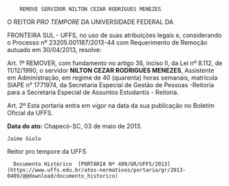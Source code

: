         REMOVE SERVIDOR NILTON CEZAR RODRIGUES MENEZES  

O REITOR *PRO TEMPORE* DA UNIVERSIDADE FEDERAL DA

 FRONTEIRA SUL - UFFS, no uso de suas atribuições legais e, considerando o Processo nº 23205.001187/2013-44 com Requerimento de Remoção autuado em 30/04/2013, resolve:

 Art. 1º REMOVER, com fundamento no artigo 36, inciso II, da Lei nº 8.112, de 11/12/1990, o servidor **NILTON CEZAR RODRIGUES MENEZES**, Assistente em Administração, em regime de 40 (quarenta) horas semanais, matrícula SIAPE n° 1771974, da Secretaria Especial de Gestão de Pessoas -Reitoria para a Secretaria Especial de Assuntos Estudantis - Reitoria.

 Art. 2º Esta portaria entra em vigor na data da sua publicação no Boletim Oficial da UFFS.

   **Data do ato:** Chapecó-SC, 03 de maio de 2013.   
 

    Jaime Giolo   
 Reitor pro tempore da UFFS 

      Documento Histórico  [PORTARIA Nº 409/GR/UFFS/2013](https://www.uffs.edu.br/atos-normativos/portaria/gr/2013-0409/@@download/documento_historico)     
      